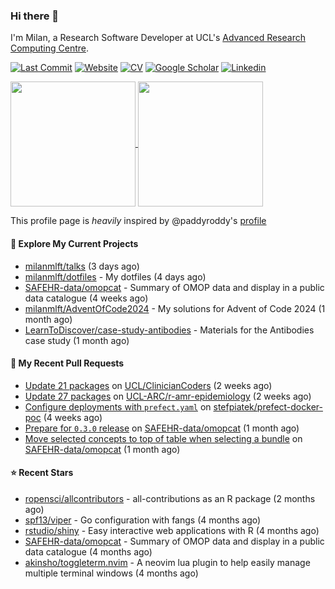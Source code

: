 ### Hi there 👋

I'm Milan, a Research Software Developer at UCL's [Advanced Research Computing
Centre](https://www.ucl.ac.uk/advanced-research-computing/advanced-research-computing-centre).

[![Last Commit](https://img.shields.io/github/last-commit/milanmlft/milanmlft?label=updated)](https://github.com/milanmlft)
[![Website](https://img.shields.io/badge/GitHub%20Pages-222?logo=githubpages&logoColor=fff&style=for-the-badge&style=flat)](https://milanmlft.dev)
[![CV](https://img.shields.io/badge/CV-PDF-pink.svg)](https://milanmlft.netlify.app/uploads/resume.pdf)
[![Google Scholar](https://img.shields.io/badge/Google%20Scholar-4285F4?logo=googlescholar&logoColor=fff&style=for-the-badge&style=flat)](https://scholar.google.com/citations?user=LwW40HQAAAAJ&hl=en)
[![Linkedin](https://img.shields.io/badge/LinkedIn-0A66C2?logo=linkedin&logoColor=fff&style=for-the-badge&style=flat)](http://www.linkedin.com/in/milan-malfait)


<a href="https://github.com/milanmlft/milanmlft#gh-dark-mode-only">
  <img height=200 align="center" src="https://github-readme-stats-paddyroddy.vercel.app/api?username=milanmlft&disable_animations=true&hide_border=true&hide_title=true&include_all_commits=true&rank_icon=github&show=prs_merged,reviews&show_icons=true&theme=tokyonight" />
</a>


<a href="https://github.com/milanmlft/milanmlft#gh-light-mode-only">
  <img height=200 align="center" src="https://github-readme-stats-paddyroddy.vercel.app/api?username=milanmlft&disable_animations=true&hide_border=true&hide_title=true&include_all_commits=true&rank_icon=github&show=prs_merged,reviews&show_icons=true&theme=default" />
</a>

This profile page is _heavily_ inspired by @paddyroddy's [profile](https://github.com/paddyroddy/paddyroddy)

#### 👷 Explore My Current Projects

- [milanmlft/talks](https://github.com/milanmlft/talks)
  (3 days ago)
- [milanmlft/dotfiles](https://github.com/milanmlft/dotfiles) - My dotfiles
  (4 days ago)
- [SAFEHR-data/omopcat](https://github.com/SAFEHR-data/omopcat) - Summary of OMOP data and display in a public data catalogue
  (4 weeks ago)
- [milanmlft/AdventOfCode2024](https://github.com/milanmlft/AdventOfCode2024) - My solutions for Advent of Code 2024
  (1 month ago)
- [LearnToDiscover/case-study-antibodies](https://github.com/LearnToDiscover/case-study-antibodies) - Materials for the Antibodies case study
  (1 month ago)

#### 🔨 My Recent Pull Requests

- [Update 21 packages](https://github.com/UCL/ClinicianCoders/pull/54) on [UCL/ClinicianCoders](https://github.com/UCL/ClinicianCoders)
  (2 weeks ago)
- [Update 27 packages](https://github.com/UCL-ARC/r-amr-epidemiology/pull/46) on [UCL-ARC/r-amr-epidemiology](https://github.com/UCL-ARC/r-amr-epidemiology)
  (2 weeks ago)
- [Configure deployments with `prefect.yaml`](https://github.com/stefpiatek/prefect-docker-poc/pull/1) on [stefpiatek/prefect-docker-poc](https://github.com/stefpiatek/prefect-docker-poc)
  (4 weeks ago)
- [Prepare for `0.3.0` release](https://github.com/SAFEHR-data/omopcat/pull/126) on [SAFEHR-data/omopcat](https://github.com/SAFEHR-data/omopcat)
  (1 month ago)
- [Move selected concepts to top of table when selecting a bundle](https://github.com/SAFEHR-data/omopcat/pull/124) on [SAFEHR-data/omopcat](https://github.com/SAFEHR-data/omopcat)
  (1 month ago)

#### ⭐ Recent Stars

- [ropensci/allcontributors](https://github.com/ropensci/allcontributors) - all-contributions as an R package
  (2 months ago)
- [spf13/viper](https://github.com/spf13/viper) - Go configuration with fangs
  (4 months ago)
- [rstudio/shiny](https://github.com/rstudio/shiny) - Easy interactive web applications with R
  (4 months ago)
- [SAFEHR-data/omopcat](https://github.com/SAFEHR-data/omopcat) - Summary of OMOP data and display in a public data catalogue
  (4 months ago)
- [akinsho/toggleterm.nvim](https://github.com/akinsho/toggleterm.nvim) - A neovim lua plugin to help easily manage multiple terminal windows
  (4 months ago)
